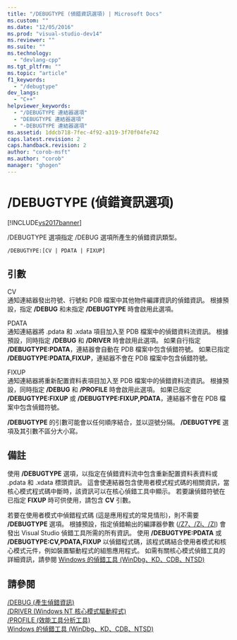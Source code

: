 ```yaml
---
title: "/DEBUGTYPE (偵錯資訊選項) | Microsoft Docs"
ms.custom: ""
ms.date: "12/05/2016"
ms.prod: "visual-studio-dev14"
ms.reviewer: ""
ms.suite: ""
ms.technology: 
  - "devlang-cpp"
ms.tgt_pltfrm: ""
ms.topic: "article"
f1_keywords: 
  - "/debugtype"
dev_langs: 
  - "C++"
helpviewer_keywords: 
  - "/DEBUGTYPE 連結器選項"
  - "DEBUGTYPE 連結器選項"
  - "-DEBUGTYPE 連結器選項"
ms.assetid: 1ddcb718-7fec-4f92-a319-3f70f04fe742
caps.latest.revision: 2
caps.handback.revision: 2
author: "corob-msft"
ms.author: "corob"
manager: "ghogen"
---
```

# /DEBUGTYPE (偵錯資訊選項)
[!INCLUDE[vs2017banner](../../assembler/inline/includes/vs2017banner.md)]

\/DEBUGTYPE 選項指定 \/DEBUG 選項所產生的偵錯資訊類型。  
  
```  
/DEBUGTYPE:[CV | PDATA | FIXUP]  
```  
  
## 引數  
 CV  
 通知連結器發出符號、行號和 PDB 檔案中其他物件編譯資訊的偵錯資訊。  根據預設，指定 **\/DEBUG** 和未指定 **\/DEBUGTYPE** 時會啟用此選項。  
  
 PDATA  
 通知連結器將 .pdata 和 .xdata 項目加入至 PDB 檔案中的偵錯資料流資訊。  根據預設，同時指定 **\/DEBUG** 和 **\/DRIVER** 時會啟用此選項。  如果自行指定 **\/DEBUGTYPE:PDATA**，連結器會自動在 PDB 檔案中包含偵錯符號。  如果已指定 **\/DEBUGTYPE:PDATA,FIXUP**，連結器不會在 PDB 檔案中包含偵錯符號。  
  
 FIXUP  
 通知連結器將重新配置資料表項目加入至 PDB 檔案中的偵錯資料流資訊。  根據預設，同時指定 **\/DEBUG** 和 **\/PROFILE** 時會啟用此選項。  如果已指定 **\/DEBUGTYPE:FIXUP** 或 **\/DEBUGTYPE:FIXUP,PDATA**，連結器不會在 PDB 檔案中包含偵錯符號。  
  
 **\/DEBUGTYPE** 的引數可能會以任何順序結合，並以逗號分隔。  **\/DEBUGTYPE** 選項及其引數不區分大小寫。  
  
## 備註  
 使用 **\/DEBUGTYPE** 選項，以指定在偵錯資料流中包含重新配置資料表資料或 .pdata 和 .xdata 標頭資訊。  這會使連結器包含使用者模式程式碼的相關資訊，當核心模式程式碼中斷時，該資訊可以在核心偵錯工具中顯示。  若要讓偵錯符號在已指定 **FIXUP** 時可供使用，請包含 **CV** 引數。  
  
 若要在使用者模式中偵錯程式碼 \(這是應用程式的常見情形\)，則不需要 **\/DEBUGTYPE** 選項。  根據預設，指定偵錯輸出的編譯器參數 \([\/Z7、\/Zi、\/ZI](../../build/reference/z7-zi-zi-debug-information-format.md)\) 會發出 Visual Studio 偵錯工具所需的所有資訊。  使用 **\/DEBUGTYPE:PDATA** 或 **\/DEBUGTYPE:CV,PDATA,FIXUP** 以偵錯程式碼，該程式碼結合使用者模式和核心模式元件，例如裝置驅動程式的組態應用程式。  如需有關核心模式偵錯工具的詳細資訊，請參閱 [Windows 的偵錯工具 \(WinDbg、KD、CDB、NTSD\)](http://go.microsoft.com/fwlink/p?LinkID=285651)  
  
## 請參閱  
 [\/DEBUG \(產生偵錯資訊\)](../../build/reference/debug-generate-debug-info.md)   
 [\/DRIVER \(Windows NT 核心模式驅動程式\)](../../build/reference/driver-windows-nt-kernel-mode-driver.md)   
 [\/PROFILE \(效能工具分析工具\)](../../build/reference/profile-performance-tools-profiler.md)   
 [Windows 的偵錯工具 \(WinDbg、KD、CDB、NTSD\)](http://go.microsoft.com/fwlink/p?LinkID=285651)